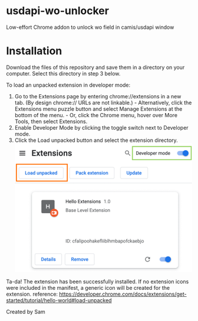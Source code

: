 # usdapi-wo-unlocker
Low-effort Chrome addon to unlock wo field in camis/usdapi window

# Installation
Download the files of this repository and save them in a directory on your computer. Select this directory in step 3 below.






To load an unpacked extension in developer mode:

1. Go to the Extensions page by entering chrome://extensions in a new tab. (By design chrome:// URLs are not linkable.)
        - Alternatively, click the Extensions menu puzzle button and select Manage Extensions at the bottom of the menu.
        - Or, click the Chrome menu, hover over More Tools, then select Extensions.
2. Enable Developer Mode by clicking the toggle switch next to Developer mode.
3. Click the Load unpacked button and select the extension directory.
    ![Extensions page (chrome://extensions)](images\extensions-page-e0d64d89a6acf_856.png)
    

Ta-da! The extension has been successfully installed. If no extension icons were included in the manifest, a generic icon will be created for the extension.
reference: https://developer.chrome.com/docs/extensions/get-started/tutorial/hello-world#load-unpacked


Created by Sam

